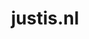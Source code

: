 ---
layout: post
title: "justis.nl"
internal_url: "/dutchgov/justis.nl.html"
subdomains_count: 13
all_subdomains_count: 15
urls_count: 12
ssl_rank: 0
http_rank: 53.5
url_link: /data/justis.nl/urls.txt
all_subdomains_link: /data/justis.nl/all_subdomains.txt
subdomains_link: /data/justis.nl/subdomains.txt
categories: dutchgov
---